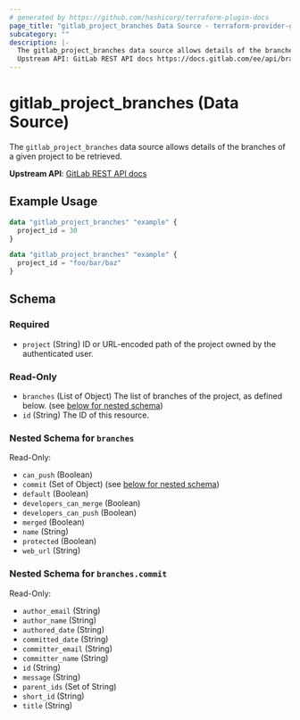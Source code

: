 ```yaml
---
# generated by https://github.com/hashicorp/terraform-plugin-docs
page_title: "gitlab_project_branches Data Source - terraform-provider-gitlab"
subcategory: ""
description: |-
  The gitlab_project_branches data source allows details of the branches of a given project to be retrieved.
  Upstream API: GitLab REST API docs https://docs.gitlab.com/ee/api/branches.html#list-repository-branches
---
```


# gitlab_project_branches (Data Source)

The `gitlab_project_branches` data source allows details of the branches of a given project to be retrieved.

**Upstream API**: [GitLab REST API docs](https://docs.gitlab.com/ee/api/branches.html#list-repository-branches)

## Example Usage

```terraform
data "gitlab_project_branches" "example" {
  project_id = 30
}

data "gitlab_project_branches" "example" {
  project_id = "foo/bar/baz"
}
```

<!-- schema generated by tfplugindocs -->
## Schema

### Required

- `project` (String) ID or URL-encoded path of the project owned by the authenticated user.

### Read-Only

- `branches` (List of Object) The list of branches of the project, as defined below. (see [below for nested schema](#nestedatt--branches))
- `id` (String) The ID of this resource.

<a id="nestedatt--branches"></a>
### Nested Schema for `branches`

Read-Only:

- `can_push` (Boolean)
- `commit` (Set of Object) (see [below for nested schema](#nestedobjatt--branches--commit))
- `default` (Boolean)
- `developers_can_merge` (Boolean)
- `developers_can_push` (Boolean)
- `merged` (Boolean)
- `name` (String)
- `protected` (Boolean)
- `web_url` (String)

<a id="nestedobjatt--branches--commit"></a>
### Nested Schema for `branches.commit`

Read-Only:

- `author_email` (String)
- `author_name` (String)
- `authored_date` (String)
- `committed_date` (String)
- `committer_email` (String)
- `committer_name` (String)
- `id` (String)
- `message` (String)
- `parent_ids` (Set of String)
- `short_id` (String)
- `title` (String)


